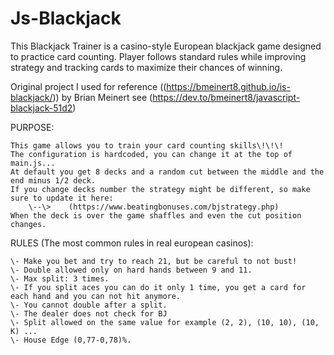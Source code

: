 # Js-Blackjack
This Blackjack Trainer is a casino-style European blackjack game designed to practice card counting. Player follows standard rules while improving strategy and tracking cards to maximize their chances of winning.

Original project I used for reference ((https://bmeinert8.github.io/is-blackjack/)) by Brian Meinert see 
(https://dev.to/bmeinert8/javascript-blackjack-51d2)

PURPOSE:

    This game allows you to train your card counting skills\!\!\!
    The configuration is hardcoded, you can change it at the top of main.js...
    At default you get 8 decks and a random cut between the middle and the end minus 1/2 deck.
    If you change decks number the strategy might be different, so make sure to update it here:
        \--\>    (https://www.beatingbonuses.com/bjstrategy.php)
    When the deck is over the game shaffles and even the cut position changes.

RULES (The most common rules in real european casinos):

    \- Make you bet and try to reach 21, but be careful to not bust!
    \- Double allowed only on hard hands between 9 and 11.
    \- Max split: 3 times.
    \- If you split aces you can do it only 1 time, you get a card for each hand and you can not hit anymore.
    \- You cannot double after a split.
    \- The dealer does not check for BJ
    \- Split allowed on the same value for example (2, 2), (10, 10), (10, K) ...
    \- House Edge (0,77-0,78)%.
